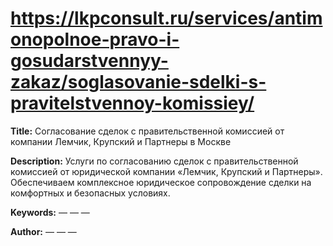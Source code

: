 # https://lkpconsult.ru/services/antimonopolnoe-pravo-i-gosudarstvennyy-zakaz/soglasovanie-sdelki-s-pravitelstvennoy-komissiey/

**Title:** Согласование сделок с правительственной комиссией от компании Лемчик, Крупский и Партнеры в Москве

**Description:** Услуги по согласованию сделок с правительственной комиссией от юридической компании «Лемчик, Крупский и Партнеры». Обеспечиваем комплексное юридическое сопровождение сделки на комфортных и безопасных условиях.

**Keywords:** — — —

**Author:** — — —

